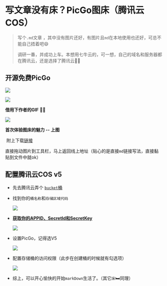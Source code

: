 # 写文章没有床？PicGo图床（腾讯云COS）

> 写个`.md`文章 ，其中没有图片还好，有图片且`md`在本地使用也还好，可总不能自己捂着吧😄
>
> 调研一番，并成功上车。本想用七牛云的，可一想，自己的域名和服务器都在腾讯云，还是选择了腾讯云🤦‍♂️

## 开源免费PicGo

![](https://czw-1256685712.cos.ap-beijing.myqcloud.com/img/picgo-2.0.gif)

![](https://czw-1256685712.cos.ap-beijing.myqcloud.com/img/34242310-b5056510-e655-11e7-8568-60ffd4f71910.gif)

**借用下作者的GIF** 🤦‍♂️

![](https://czw-1256685712.cos.ap-beijing.myqcloud.com/img/picgo1.png)

   **首次体验图床的魅力 -- 上图**

​	附上下载[链接](https://github.com/Molunerfinn/PicGo)

​	直接拖动图片到工具栏，马上返回线上地址（贴心的是直接`md`链接写法，直接黏贴到文件中就ok）

## 配置腾讯云COS v5

- 先去腾讯云弄个 [`bucket`桶](https://console.cloud.tencent.com/cos5/bucket)

- 找到你的`桶名称`和`存储区域代码`

  ![](https://czw-1256685712.cos.ap-beijing.myqcloud.com/img/picgo02.png)

- **[获取你的APPID、SecretId和SecretKey](https://console.cloud.tencent.com/cam/capi)**

  ![](https://czw-1256685712.cos.ap-beijing.myqcloud.com/img/picgo03.png)

- 设置PicGo，记得选V5

  ![](https://czw-1256685712.cos.ap-beijing.myqcloud.com/img/picgo04.png)

- 配置存储桶的访问权限（此步在创建桶的时候就有勾选项）

  ![](https://czw-1256685712.cos.ap-beijing.myqcloud.com/img/picgo05.png)

  

- 综上，可以开心愉快的开始`markDown`生活了。（其它`床`🛏同理）